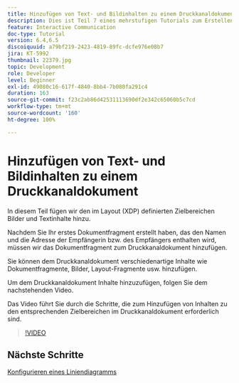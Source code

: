```yaml
---
title: Hinzufügen von Text- und Bildinhalten zu einem Druckkanaldokument
description: Dies ist Teil 7 eines mehrstufigen Tutorials zum Erstellen Ihres ersten interaktiven Kommunikationsdokuments. In diesem Teil fügen wir den im Layout (XDP) definierten Zielbereichen Bilder und Textinhalte hinzu.
feature: Interactive Communication
doc-type: Tutorial
version: 6.4,6.5
discoiquuid: a79bf219-2423-4819-89fc-dcfe976e08b7
jira: KT-5992
thumbnail: 22379.jpg
topic: Development
role: Developer
level: Beginner
exl-id: 49080c16-617f-4840-8bb4-7b080fa291c4
duration: 163
source-git-commit: f23c2ab86d42531113690df2e342c65060b5c7cd
workflow-type: tm+mt
source-wordcount: '160'
ht-degree: 100%

---
```


# Hinzufügen von Text- und Bildinhalten zu einem Druckkanaldokument

In diesem Teil fügen wir den im Layout (XDP) definierten Zielbereichen Bilder und Textinhalte hinzu.

Nachdem Sie Ihr erstes Dokumentfragment erstellt haben, das den Namen und die Adresse der Empfängerin bzw. des Empfängers enthalten wird, müssen wir das Dokumentfragment zum Druckkanaldokument hinzufügen.

Sie können dem Druckkanaldokument verschiedenartige Inhalte wie Dokumentfragmente, Bilder, Layout-Fragmente usw. hinzufügen.

Um dem Druckkanaldokument Inhalte hinzuzufügen, folgen Sie dem nachstehenden Video.

Das Video führt Sie durch die Schritte, die zum Hinzufügen von Inhalten zu den entsprechenden Zielbereichen im Druckkanaldokument erforderlich sind.

>[!VIDEO](https://video.tv.adobe.com/v/22379?quality=12&learn=on)

## Nächste Schritte

[Konfigurieren eines Liniendiagramms](./configuring-line-chart.md)
